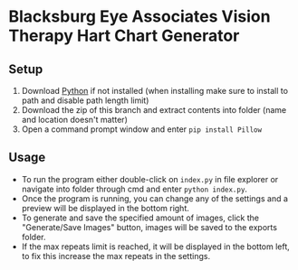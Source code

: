 # Blacksburg Eye Associates Vision Therapy Hart Chart Generator

## Setup
1. Download [Python](https://www.python.org/downloads/) if not installed (when installing make sure to install to path and disable path length limit)
2. Download the zip of this branch and extract contents into folder (name and location doesn't matter)
3. Open a command prompt window and enter `pip install Pillow`

## Usage
* To run the program either double-click on `index.py` in file explorer or navigate into folder through cmd and enter `python index.py`.
* Once the program is running, you can change any of the settings and a preview will be displayed in the bottom right.
* To generate and save the specified amount of images, click the "Generate/Save Images" button, images will be saved to the exports folder.
* If the max repeats limit is reached, it will be displayed in the bottom left, to fix this increase the max repeats in the settings.
